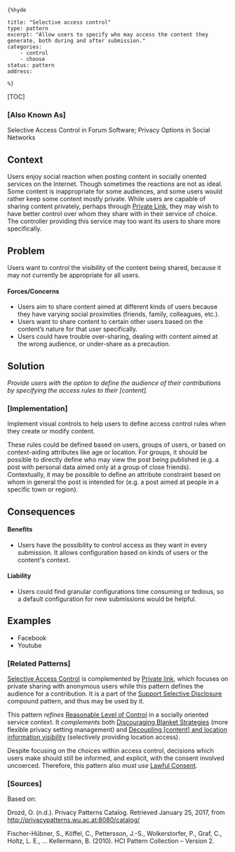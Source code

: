     {%hyde

    title: "Selective access control"
    type: pattern
    excerpt: "Allow users to specify who may access the content they generate, both during and after submission."
    categories:
        - control
        - choose
    status: pattern
    address:

    %}

[TOC]

### [Also Known As]
<!-- All other names the pattern is known by.-->

Selective Access Control in Forum Software;
Privacy Options in Social Networks


## Context
<!-- The situations in which the pattern may apply.-->

Users enjoy social reaction when posting content in socially oriented services on the Internet. Though sometimes the reactions are not as ideal. Some content is inappropriate for some audiences, and some users would rather keep some content mostly private. While users are capable of sharing content privately, perhaps through [Private Link](Private-Link), they may wish to have better control over whom they share with in their service of choice. The controller providing this service may too want its users to share more specifically.

## Problem
<!-- The problem a pattern addresses, including a list of forces describing why a problem might be difficult to solve.-->

Users want to control the visibility of the content being shared, because it may not currently be appropriate for all users.

#### Forces/Concerns
- Users aim to share content aimed at different kinds of users because they have varying social proximities (friends, family, colleagues, etc.).
- Users want to share content to certain other users based on the content’s nature for that user specifically.
- Users could have trouble over-sharing, dealing with content aimed at the wrong audience, or under-share as a precaution.

## Solution
<!-- A concise description of how the pattern addresses the problem.-->

_Provide users with the option to define the audience of their contributions by specifying the access rules to their [content]._

<!--### [Structure]-->
<!--A detailed specification of the structural aspects of the pattern. A class diagram if applicable.-->


### [Implementation]
<!--Guidelines for implementing the pattern; code fragments; suggested PETS; policy fragments.-->

Implement visual controls to help users to define access control rules when they create or modify content.

These rules could be defined based on users, groups of users, or based on context-aiding attributes like age or location. For groups, it should be possible to directly define who may view the post being published (e.g. a post with personal data aimed only at a group of close friends). Contextually, it may be possible to define an attribute constraint based on whom in general the post is intended for (e.g. a post aimed at people in a specific town or region).

## Consequences
<!--The advantages (benefits) and disadvantages (liabilities) of applying the pattern.-->

#### Benefits
- Users have the possibility to control access as they want in every submission. It allows configuration based on kinds of users or the content's context.

#### Liability
- Users could find granular configurations time consuming or tedious, so a default configuration for new submissions would be helpful.

<!--### [Constraints]-->
<!-- limitations as a consequence of applying the pattern.-->



## Examples
<!--Motivational example to see how the pattern is applied.-->

- Facebook
- Youtube

<!--### [Known Uses]-->
<!-- Pointers to various applications of the pattern.-->



<!--## See Also-->
<!-- Any pointers to relevant information, not contained in the subfields below.-->



### [Related Patterns]
<!-- Supporting and conflicting patterns-->

[Selective Access Control](Selective-Access-Control)
 is complemented by [Private link](Private-link), which focuses on private sharing with anonymous users while this pattern defines the audience for a contribution. It is a part of the [Support Selective Disclosure](Support-Selective-Disclosure) compound pattern, and thus may be used by it.

This pattern _refines_ [Reasonable Level of Control](Reasonable-Level-of-Control) in a socially oriented service context. It _complements_ both [Discouraging Blanket Strategies](Discouraging-Blanket-Strategies) (more flexible privacy setting management) and [Decoupling [content] and location information visibility](Decoupling-[content]-and-location-information-visibility) (selectively providing location access).

Despite focusing on the choices within access control, decisions which users make should still be informed, and explicit, with the consent involved uncoerced. Therefore, this pattern also _must use_ [Lawful Consent](Lawful-Consent).

### [Sources]
<!-- References to the original source of the pattern.-->

Based on:

Drozd, O. (n.d.). Privacy Patterns Catalog. Retrieved January 25, 2017, from http://privacypatterns.wu.ac.at:8080/catalog/

Fischer-Hübner, S., Köffel, C., Pettersson, J.-S., Wolkerstorfer, P., Graf, C., Holtz, L. E., … Kellermann, B. (2010). HCI Pattern Collection – Version 2.


<!--## General Comments-->
<!-- Separate discussion on the pattern.-->



<!--## Tags-->
<!-- User definable descriptors for additional correlation.-->




